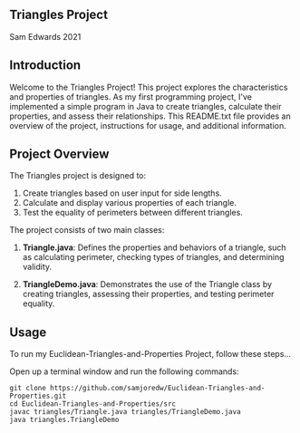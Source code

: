 ## Triangles Project
Sam Edwards
2021

## Introduction
Welcome to the Triangles Project! This project explores the characteristics and properties of triangles. As my first programming project, I've implemented a simple program in Java to create triangles, calculate their properties, and assess their relationships. This README.txt file provides an overview of the project, instructions for usage, and additional information.

## Project Overview
The Triangles project is designed to:

1. Create triangles based on user input for side lengths.
2. Calculate and display various properties of each triangle.
3. Test the equality of perimeters between different triangles.

The project consists of two main classes:

1. **Triangle.java**: Defines the properties and behaviors of a triangle, such as calculating perimeter, checking types of triangles, and determining validity.

2. **TriangleDemo.java**: Demonstrates the use of the Triangle class by creating triangles, assessing their properties, and testing perimeter equality.

## Usage
To run my Euclidean-Triangles-and-Properties Project, follow these steps...

Open up a terminal window and run the following commands: 

    git clone https://github.com/samjoredw/Euclidean-Triangles-and-Properties.git
    cd Euclidean-Triangles-and-Properties/src
    javac triangles/Triangle.java triangles/TriangleDemo.java
    java triangles.TriangleDemo
